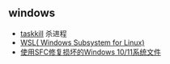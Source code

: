 ## windows
- [taskkill](taskkill.md) 杀进程
- [WSL( Windows Subsystem for Linux)](wsl.md)
- [使用SFC修复损坏的Windows 10/11系统文件](sfc.md)